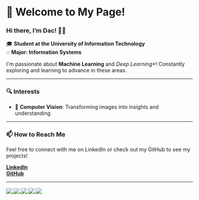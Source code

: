 # 👋 Welcome to My Page!

### Hi there, I’m Dac! 👨‍💻  
🎓 **Student at the University of Information Technology**  
💡 **Major: Information Systems**

I'm passionate about **Machine Learning** and *Deep Learning**! Constantly exploring and learning to advance in these areas.

---

### 🔍 Interests
- 📸 **Computer Vision**: Transforming images into insights and understanding

---

### 📫 How to Reach Me  
Feel free to connect with me on LinkedIn or check out my GitHub to see my projects!

[**LinkedIn**](https://www.linkedin.com/in/lebadac-uitk16/)  
[**GitHub**](https://github.com/lebadac/)

---
<a href="https://github.com/lebadac/Diabetes_App">
  <img align="center" src="https://github-readme-stats.vercel.app/api/pin/?username=lebadac&repo=Diabetes_App&theme=blueberry" />
</a>
<a href="https://github.com/lebadac/Diabetes_Model_ML">
  <img align="center" src="https://github-readme-stats.vercel.app/api/pin/?username=lebadac&repo=Diabetes_Model_ML&theme=blueberry" />
</a>
<a href="https://github.com/lebadac/CustomerBot">
  <img align="center" src="https://github-readme-stats.vercel.app/api/pin/?username=lebadac&repo=CustomerBot&theme=blueberry" />
</a>
<a href="https://github.com/lebadac/ABSA_Mobilephone">
  <img align="center" src="https://github-readme-stats.vercel.app/api/pin/?username=lebadac&repo=ABSA_Mobilephone&theme=blueberry" />
</a>
<a href="https://github.com/lebadac/Dataset-for-Web-Defacement-Detection">
  <img align="center" src="https://github-readme-stats.vercel.app/api/pin/?username=lebadac&repo=Dataset-for-Web-Defacement-Detection&theme=blueberry" />
</a>



